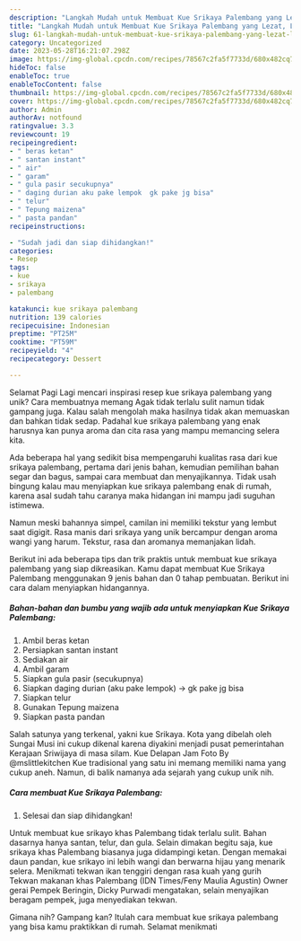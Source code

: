 ```yaml
---
description: "Langkah Mudah untuk Membuat Kue Srikaya Palembang yang Lezat, Lezat"
title: "Langkah Mudah untuk Membuat Kue Srikaya Palembang yang Lezat, Lezat"
slug: 61-langkah-mudah-untuk-membuat-kue-srikaya-palembang-yang-lezat-lezat
category: Uncategorized
date: 2023-05-28T16:21:07.298Z
image: https://img-global.cpcdn.com/recipes/78567c2fa5f7733d/680x482cq70/kue-srikaya-palembang-foto-resep-utama.jpg
hideToc: false
enableToc: true
enableTocContent: false
thumbnail: https://img-global.cpcdn.com/recipes/78567c2fa5f7733d/680x482cq70/kue-srikaya-palembang-foto-resep-utama.jpg
cover: https://img-global.cpcdn.com/recipes/78567c2fa5f7733d/680x482cq70/kue-srikaya-palembang-foto-resep-utama.jpg
author: Admin
authorAv: notfound
ratingvalue: 3.3
reviewcount: 19
recipeingredient:
- " beras ketan"
- " santan instant"
- " air"
- " garam"
- " gula pasir secukupnya"
- " daging durian aku pake lempok  gk pake jg bisa"
- " telur"
- " Tepung maizena"
- " pasta pandan"
recipeinstructions:

- "Sudah jadi dan siap dihidangkan!"
categories:
- Resep
tags:
- kue
- srikaya
- palembang

katakunci: kue srikaya palembang 
nutrition: 139 calories
recipecuisine: Indonesian
preptime: "PT25M"
cooktime: "PT59M"
recipeyield: "4"
recipecategory: Dessert

---
```



Selamat Pagi Lagi mencari inspirasi resep kue srikaya palembang yang unik? Cara membuatnya memang Agak tidak terlalu sulit namun tidak gampang juga. Kalau salah mengolah maka hasilnya tidak akan memuaskan dan bahkan tidak sedap. Padahal kue srikaya palembang yang enak harusnya kan punya aroma dan cita rasa yang mampu memancing selera kita.


Ada beberapa hal yang sedikit bisa mempengaruhi kualitas rasa dari kue srikaya palembang, pertama dari jenis bahan, kemudian pemilihan bahan segar dan bagus, sampai cara membuat dan menyajikannya. Tidak usah bingung kalau mau menyiapkan kue srikaya palembang enak di rumah, karena asal sudah tahu caranya maka hidangan ini mampu jadi suguhan istimewa.

Namun meski bahannya simpel, camilan ini memiliki tekstur yang lembut saat digigit. Rasa manis dari srikaya yang unik bercampur dengan aroma wangi yang harum. Tekstur, rasa dan aromanya memanjakan lidah.


Berikut ini ada beberapa tips dan trik praktis untuk membuat kue srikaya palembang yang siap dikreasikan. Kamu dapat membuat Kue Srikaya Palembang menggunakan 9 jenis bahan dan 0 tahap pembuatan. Berikut ini cara dalam menyiapkan hidangannya.

<!--inarticleads1-->

##### Bahan-bahan dan bumbu yang wajib ada untuk menyiapkan Kue Srikaya Palembang:

1. Ambil  beras ketan
1. Persiapkan  santan instant
1. Sediakan  air
1. Ambil  garam
1. Siapkan  gula pasir (secukupnya)
1. Siapkan  daging durian (aku pake lempok) -&gt; gk pake jg bisa
1. Siapkan  telur
1. Gunakan  Tepung maizena
1. Siapkan  pasta pandan


Salah satunya yang terkenal, yakni kue Srikaya. Kota yang dibelah oleh Sungai Musi ini cukup dikenal karena diyakini menjadi pusat pemerintahan Kerajaan Sriwijaya di masa silam. Kue Delapan Jam Foto By @mslittlekitchen Kue tradisional yang satu ini memang memiliki nama yang cukup aneh. Namun, di balik namanya ada sejarah yang cukup unik nih. 

<!--inarticleads2-->

##### Cara membuat Kue Srikaya Palembang:


1. Selesai dan siap dihidangkan!

Untuk membuat kue srikayo khas Palembang tidak terlalu sulit. Bahan dasarnya hanya santan, telur, dan gula. Selain dimakan begitu saja, kue srikaya khas Palembang biasanya juga didampingi ketan. Dengan memakai daun pandan, kue srikayo ini lebih wangi dan berwarna hijau yang menarik selera. Menikmati tekwan ikan tenggiri dengan rasa kuah yang gurih Tekwan makanan khas Palembang (IDN Times/Feny Maulia Agustin) Owner gerai Pempek Beringin, Dicky Purwadi mengatakan, selain menyajikan beragam pempek, juga menyediakan tekwan. 

Gimana nih? Gampang kan? Itulah cara membuat kue srikaya palembang yang bisa kamu praktikkan di rumah. Selamat menikmati
